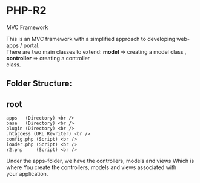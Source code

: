 # PHP-R2
MVC Framework

This is an MVC framework with a simplified approach to developing web-apps / portal.<br />
There are two main classes to extend:  <b>model</b> => creating a model class , <b>controller</b> => creating a controller<br />
class.<br />

Folder Structure:
-----------------
root
----
    apps   (Directory) <br />
    base   (Directory) <br />
    plugin (Directory) <br />
    .htaccess (URL Rewriter) <br />
    config.php (Script) <br />
    loader.php (Script) <br />
    r2.php     (Script) <br />
    

Under the apps-folder, we have the controllers, models and views
Which is where You create the controllers, models and views associated with<br />
your application.
    

